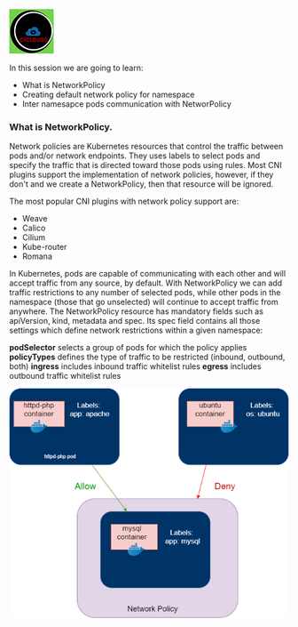 <img src="../images/c4logo.png">

In this session we are going to learn: 
- What is NetworkPolicy
- Creating default network policy for namespace
- Inter namesapce pods communication with NetworPolicy

### What is NetworkPolicy.
Network policies are Kubernetes resources that control the traffic between pods and/or network endpoints. They uses labels to select pods and specify the traffic that is directed toward those pods using rules. Most CNI plugins support the implementation of network policies, however, if they don't and we create a NetworkPolicy, then that resource will be ignored.

The most popular CNI plugins with network policy support are:

- Weave
- Calico
- Cilium
- Kube-router
- Romana

In Kubernetes, pods are capable of communicating with each other and will accept traffic from any source, by default. With NetworkPolicy we can add traffic restrictions to any number of selected pods, while other pods in the namespace (those that go unselected) will continue to accept traffic from anywhere. The NetworkPolicy resource has mandatory fields such as apiVersion, kind, metadata and spec. Its spec field contains all those settings which define network restrictions within a given namespace:

**podSelector** selects a group of pods for which the policy applies
**policyTypes** defines the type of traffic to be restricted (inbound, outbound, both)
**ingress** includes inbound traffic whitelist rules
**egress** includes outbound traffic whitelist rules

<img src="../images/NetworkPolicy.png">